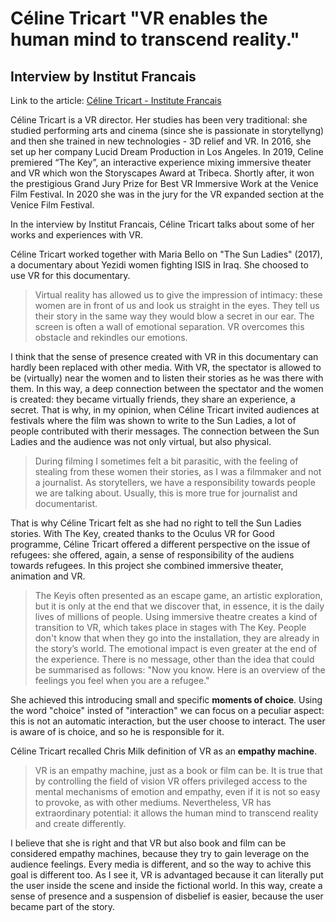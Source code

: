 # Céline Tricart "VR enables the human mind to transcend reality."
## Interview by Institut Francais

Link to the article: [Céline Tricart - Institute Francais](https://www.institutfrancais.com/en/interview/celine-tricart)

Céline Tricart is a VR director.
Her studies has been very traditional: she studied performing arts and cinema (since she is passionate in storytellyng) and then she trained in new technologies - 3D relief and
VR. In 2016, she set up her company Lucid Dream Production in Los Angeles.
In 2019, Celine premiered “The Key”, an interactive experience mixing immersive theater and VR
which won the Storyscapes Award at Tribeca. Shortly after, it won the prestigious Grand Jury Prize for Best VR Immersive Work at the Venice Film Festival. In 2020
she was in the jury for the VR expanded section  at the Venice Film Festival.

In the interview by Institut Francais, Céline Tricart talks about some of her works and experiences with VR.

Céline Tricart worked together with Maria Bello on "The Sun Ladies" (2017), a documentary about Yezidi women fighting ISIS in Iraq. She choosed to use VR for this documentary.
>Virtual reality has allowed us to give the impression of intimacy: these women are in front of us and look us straight in the eyes. They tell us their story in the same way
they would blow a secret in our ear. The screen is often a wall of emotional separation. VR overcomes this obstacle and rekindles our emotions.

I think that the sense of presence created with VR in this documentary can hardly been replaced with other media. With VR, the spectator is allowed to be (virtually) near the women
and to listen their stories as he was there with them. In this way, a deep connection between the spectator and the women is created: they became virtually friends, they share an
experience, a secret.
That is why, in my opinion, when Céline Tricart invited audiences at festivals where the film was shown to write to the Sun Ladies, a lot of people contributed with therir messages.
The connection between the Sun Ladies and the audience was not only virtual, but also physical.

>During filming I sometimes felt a bit parasitic, with the feeling of stealing from these women their stories, as I was a filmmaker and not a journalist.
As storytellers, we have a responsibility towards people we are talking about. Usually, this is more true for journalist and documentarist.

That is why Céline Tricart felt as she had
no right to tell the Sun Ladies stories.
With The Key, created thanks to the Oculus VR for Good programme, Céline Tricart offered a different perspective on the issue of refugees: she offered, again, a sense of responsibility
of the audiens towards refugees.
In this project she combined immersive theater, animation and VR. 
>The Keyis often presented as an escape game, an artistic exploration, but it is only at the end that we discover that, in essence, it is the daily lives of millions of people.
Using immersive theatre creates a kind of transition to VR, which takes place in stages with The Key. People don't know that when they go into the installation, they are already
in the story’s world. The emotional impact is even greater at the end of the experience. There is no message, other than the idea that could be summarised as follows:
"Now you know. Here is an overview of the feelings you feel when you are a refugee."

She achieved this introducing small and specific **moments of choice**. Using the word "choice" insted of "interaction" we can focus on a peculiar aspect: this is not an automatic
interaction, but the user choose to interact. The user is aware of is choice, and so he is responsible for it.

Céline Tricart recalled Chris Milk definition of VR as an **empathy machine**.
>VR is an empathy machine, just as a book or film can be. It is true that by controlling the field of vision VR offers privileged access to the mental mechanisms of emotion
and empathy, even if it is not so easy to provoke, as with other mediums. Nevertheless, VR has extraordinary potential: it allows the human mind to transcend reality and create
differently.

I believe that she is right and that VR but also book and film can be considered empathy machines, because they try to gain leverage on the audience feelings. Every media is different,
and so the way to achive this goal is different too. As I see it, VR is advantaged because it can literally put the user inside the scene and inside the fictional world. In this way,
create a sense of presence and a suspension of disbelief is easier, because the user became part of the story.
